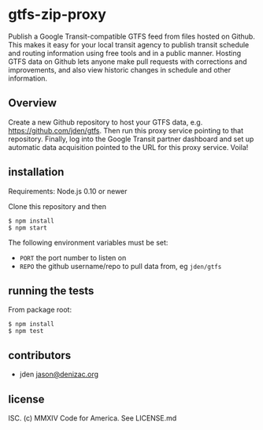 # gtfs-zip-proxy

Publish a Google Transit-compatible GTFS feed from files hosted on Github. This makes it easy for your local transit agency to publish transit schedule and routing information using free tools and in a public manner. Hosting GTFS data on Github lets anyone make pull requests with corrections and improvements, and also view historic changes in schedule and other information.


## Overview

Create a new Github repository to host your GTFS data, e.g. https://github.com/jden/gtfs. Then run this proxy service pointing to that repository. Finally, log into the Google Transit partner dashboard and set up automatic data acquisition pointed to the URL for this proxy service. Voila!

## installation

Requirements: Node.js 0.10 or newer

Clone this repository and then
```console
$ npm install
$ npm start
```
The following environment variables must be set:

- `PORT` the port number to listen on
- `REPO` the github username/repo to pull data from, eg `jden/gtfs`



## running the tests

From package root:

    $ npm install
    $ npm test


## contributors

- jden <jason@denizac.org>


## license

ISC. (c) MMXIV Code for America. See LICENSE.md
